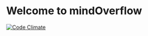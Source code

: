 # Welcome to mindOverflow
[![Code Climate](https://codeclimate.com/github/jefff35/mindOverflow.png)](https://codeclimate.com/github/jefff35/mindOverflow)
